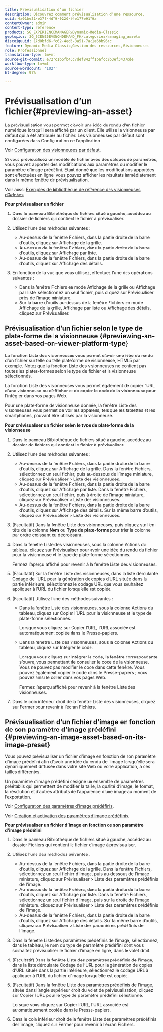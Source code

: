 ```yaml
---
title: Prévisualisation d’un fichier
description: Découvrez comment prévisualisation d’une ressource.
uuid: 4a01be21-e37f-4d79-9220-f4e177e9179a
contentOwner: admin
content-type: reference
products: SG_EXPERIENCEMANAGER/Dynamic-Media-Classic
geptopics: SG_SCENESEVENONDEMAND_PK/categories/managing_assets
discoiquuid: 17d0bfd6-fc62-4ed6-8a51-7ac1a6bb96cc
feature: Dynamic Media Classic,Gestion des ressources,Visionneuses
role: Professionnel
translation-type: tm+mt
source-git-commit: e727c1b5fb43c7def842ff1bafcc8b3ef3437cde
workflow-type: tm+mt
source-wordcount: '1027'
ht-degree: 97%

---
```



# Prévisualisation d’un fichier{#previewing-an-asset}

La prévisualisation vous permet d’avoir une idée du rendu d’un fichier numérique lorsqu’il sera affiché par un client. Elle utilise la visionneuse par défaut qui a été attribuée au fichier. Les visionneuses par défaut sont configurées dans Configuration de l’application.

Voir [Configuration des visionneuses par défaut](application-setup.md#configuring_default_viewers).

Si vous prévisualisez un modèle de fichier avec des calques de paramètres, vous pouvez apporter des modifications aux paramètres ou modifier le paramètre d’image prédéfini. Etant donné que les modifications apportées sont effectuées en ligne, vous pouvez afficher les résultats immédiatement dans la même fenêtre de prévisualisation.

Voir aussi [Exemples de bibliothèque de référence des visionneuses d’Adobes](https://landing.adobe.com/en/na/dynamic-media/ctir-2755/live-demos.html).

**Pour prévisualiser un fichier**

1. Dans le panneau Bibliothèque de fichiers situé à gauche, accédez au dossier de fichiers qui contient le fichier à prévisualiser.
1. Utilisez l’une des méthodes suivantes :

   * Au-dessus de la fenêtre Fichiers, dans la partie droite de la barre d’outils, cliquez sur Affichage de la grille. 
   * Au-dessus de la fenêtre Fichiers, dans la partie droite de la barre d’outils, cliquez sur Affichage par liste. 
   * Au-dessus de la fenêtre Fichiers, dans la partie droite de la barre d’outils, cliquez sur Affichage des détails. 

1. En fonction de la vue que vous utilisez, effectuez l’une des opérations suivantes :

   * Dans la fenêtre Fichiers en mode Affichage de la grille ou Affichage par liste, sélectionnez un seul fichier, puis cliquez sur Prévisualiser près de l’image miniature.
   * Sur la barre d’outils au-dessus de la fenêtre Fichiers en mode Affichage de la grille, Affichage par liste ou Affichage des détails, cliquez sur Prévisualiser.

## Prévisualisation d’un fichier selon le type de plate-forme de la visionneuse  {#previewing-an-asset-based-on-viewer-platform-type}

La fonction Liste des visionneuses vous permet d’avoir une idée du rendu d’un fichier sur telle ou telle plateforme de visionneuse, HTML5 par exemple. Notez que la fonction Liste des visionneuses ne contient pas toutes les plates-formes selon le type de fichier et la visionneuse sélectionnés.

La fonction Liste des visionneuses vous permet également de copier l’URL d’une visionneuse ou d’afficher et de copier le code de la visionneuse pour l’intégrer dans vos pages Web.

Pour une plate-forme de visionneuse donnée, la fenêtre Liste des visionneuses vous permet de voir les appareils, tels que les tablettes et les smartphones, pouvant être utilisés par la visionneuse.

**Pour prévisualiser un fichier selon le type de plate-forme de la visionneuse**

1. Dans le panneau Bibliothèque de fichiers situé à gauche, accédez au dossier de fichiers qui contient le fichier à prévisualiser.
1. Utilisez l’une des méthodes suivantes :

   * Au-dessus de la fenêtre Fichiers, dans la partie droite de la barre d’outils, cliquez sur Affichage de la grille. Dans la fenêtre Fichiers, sélectionnez un seul fichier, puis au-dessous de l’image miniature, cliquez sur Prévisualiser > Liste des visionneuses.
   * Au-dessus de la fenêtre Fichiers, dans la partie droite de la barre d’outils, cliquez sur Affichage par liste. Dans la fenêtre Fichiers, sélectionnez un seul fichier, puis à droite de l’image miniature, cliquez sur Prévisualiser > Liste des visionneuses.
   * Au-dessus de la fenêtre Fichiers, dans la partie droite de la barre d’outils, cliquez sur Affichage des détails. Sur la même barre d’outils, cliquez sur Prévisualiser > Liste des visionneuses.

1. (Facultatif) Dans la fenêtre Liste des visionneuses, puis cliquez sur l’en-tête de la colonne **Nom** ou **Type de plate-forme** pour trier la colonne par ordre croissant ou décroissant.
1. Dans la fenêtre Liste des visionneuses, sous la colonne Actions du tableau, cliquez sur Prévisualiser pour avoir une idée du rendu du fichier pour la visionneuse et le type de plate-forme sélectionnés.

   Fermez l’aperçu affiché pour revenir à la fenêtre Liste des visionneuses.

1. (Facultatif) Sur la fenêtre Liste des visionneuses, dans la liste déroulante Codage de l’URL pour la génération de copies d’URL située dans la partie inférieure, sélectionnez le codage URL que vous souhaitez appliquer à l’URL du fichier lorsqu’elle est copiée.
1. (Facultatif) Utilisez l’une des méthodes suivantes :

   * Dans la fenêtre Liste des visionneuses, sous la colonne Actions du tableau, cliquez sur Copier l’URL pour la visionneuse et le type de plate-forme sélectionnés.

      Lorsque vous cliquez sur Copier l’URL, l’URL associée est automatiquement copiée dans le Presse-papiers.

   * Dans la fenêtre Liste des visionneuses, sous la colonne Actions du tableau, cliquez sur Intégrer le code.

      Lorsque vous cliquez sur Intégrer le code, la fenêtre correspondante s’ouvre, vous permettant de consulter le code de la visionneuse. Vous ne pouvez pas modifier le code dans cette fenêtre. Vous pouvez également copier le code dans le Presse-papiers ; vous pouvez ainsi le coller dans vos pages Web.

      Fermez l’aperçu affiché pour revenir à la fenêtre Liste des visionneuses.

1. Dans le coin inférieur droit de la fenêtre Liste des visionneuses, cliquez sur Fermer pour revenir à l’écran Fichiers.

## Prévisualisation d’un fichier d’image en fonction de son paramètre d’image prédéfini  {#previewing-an-image-asset-based-on-its-image-preset}

Vous pouvez prévisualiser un fichier d’image en fonction de son paramètre d’image prédéfini afin d’avoir une idée du rendu de l’image lorsqu’elle sera dynamiquement diffusée dans votre site Web ou votre application, à des tailles différentes.

Un paramètre d’image prédéfini désigne un ensemble de paramètres préétablis qui permettent de modifier la taille, la qualité d’image, le format, la résolution et d’autres attributs de l’apparence d’une image au moment de l’exportation. 

Voir [Configuration des paramètres d’image prédéfinis](setting-image-presets.md#setting_up_image_presets).

Voir [Création et activation des paramètres d’image prédéfinis](creating-enabling-image-presets.md#creating_and_enabling_image_presets).

**Pour prévisualiser un fichier d’image en fonction de son paramètre d’image prédéfini**

1. Dans le panneau Bibliothèque de fichiers situé à gauche, accédez au dossier Fichiers qui contient le fichier d’image à prévisualiser.
1. Utilisez l’une des méthodes suivantes :

   * Au-dessus de la fenêtre Fichiers, dans la partie droite de la barre d’outils, cliquez sur Affichage de la grille. Dans la fenêtre Fichiers, sélectionnez un seul fichier d’image, puis au-dessous de l’image miniature, cliquez sur Prévisualiser > Liste des paramètres prédéfinis de l’image.
   * Au-dessus de la fenêtre Fichiers, dans la partie droite de la barre d’outils, cliquez sur Affichage par liste. Dans la fenêtre Fichiers, sélectionnez un seul fichier d’image, puis sur la droite de l’image miniature, cliquez sur Prévisualiser > Liste des paramètres prédéfinis de l’image.
   * Au-dessus de la fenêtre Fichiers, dans la partie droite de la barre d’outils, cliquez sur Affichage des détails. Sur la même barre d’outils, cliquez sur Prévisualiser > Liste des paramètres prédéfinis de l’image.

1. Dans la fenêtre Liste des paramètres prédéfinis de l’image, sélectionnez, dans le tableau, le nom du type de paramètre prédéfini dont vous souhaitez prévisualiser le fichier d’image en ligne, dans le volet droit.
1. (Facultatif) Dans la fenêtre Liste des paramètres prédéfinis de l’image, dans la liste déroulante Codage de l’URL pour la génération de copies d’URL située dans la partie inférieure, sélectionnez le codage URL à appliquer à l’URL du fichier d’image lorsqu’elle est copiée.
1. (Facultatif) Dans la fenêtre Liste des paramètres prédéfinis de l’image, située dans l’angle supérieur droit du volet de prévisualisation, cliquez sur Copier l’URL pour le type de paramètre prédéfini sélectionné.

   Lorsque vous cliquez sur Copier l’URL, l’URL associée est automatiquement copiée dans le Presse-papiers.

1. Dans le coin inférieur droit de la fenêtre Liste des paramètres prédéfinis de l’image, cliquez sur Fermer pour revenir à l’écran Fichiers.

